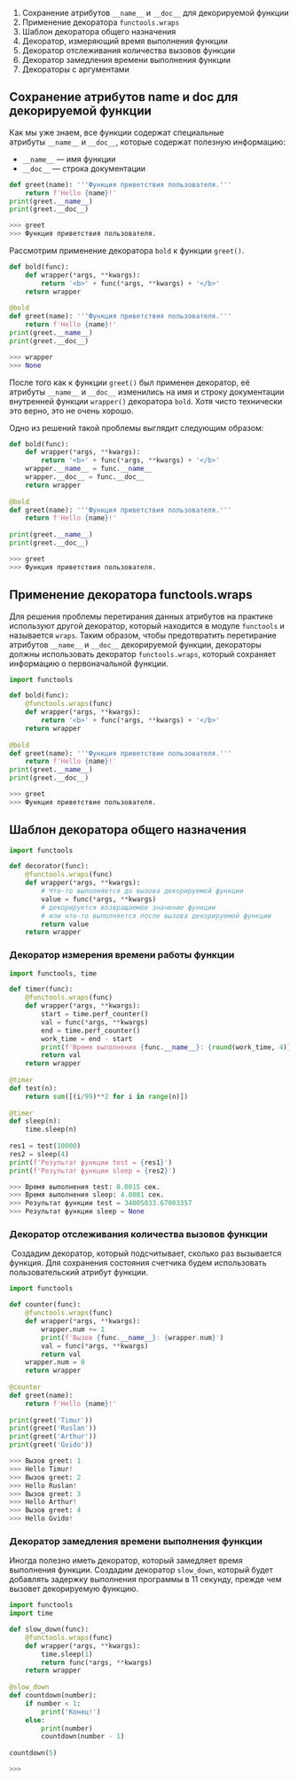 
1. Сохранение атрибутов `__name__` и `__doc__` для декорируемой функции
2. Применение декоратора `functools.wraps`
3. Шаблон декоратора общего назначения
4. Декоратор, измеряющий время выполнения функции
5. Декоратор отслеживания количества вызовов функции
6. Декоратор замедления времени выполнения функции
7. Декораторы с аргументами

## Сохранение атрибутов __name__ и __doc__ для декорируемой функции

Как мы уже знаем, все функции содержат специальные атрибуты `__name__` и `__doc__`, которые содержат полезную информацию:
- `__name__` — имя функции
- `__doc__` — строка документации

```python
def greet(name): '''Функция приветствия пользователя.''' 
	return f'Hello {name}!' 
print(greet.__name__) 
print(greet.__doc__)

>>> greet 
>>> Функция приветствия пользователя.
```
Рассмотрим применение декоратора `bold` к функции `greet()`.
```python
def bold(func): 
	def wrapper(*args, **kwargs): 
		return '<b>' + func(*args, **kwargs) + '</b>' 
	return wrapper 
	
@bold 
def greet(name): '''Функция приветствия пользователя.''' 
	return f'Hello {name}!' 
print(greet.__name__) 
print(greet.__doc__)

>>> wrapper 
>>> None
```
После того как к функции `greet()` был применен декоратор, её атрибуты `__name__` и `__doc__` изменились на имя и строку документации внутренней функции `wrapper()` декоратора `bold`. Хотя чисто технически это верно, это не очень хорошо.

Одно из решений такой проблемы выглядит следующим образом:
```python
def bold(func):
	def wrapper(*args, **kwargs): 
		return '<b>' + func(*args, **kwargs) + '</b>' 
	wrapper.__name__ = func.__name__ 
	wrapper.__doc__ = func.__doc__ 
	return wrapper 
	
@bold 
def greet(name): '''Функция приветствия пользователя.''' 
	return f'Hello {name}!' 
	
print(greet.__name__) 
print(greet.__doc__)

>>> greet 
>>> Функция приветствия пользователя.
```

## Применение декоратора functools.wraps

Для решения проблемы перетирания данных атрибутов на практике используют другой декоратор, который находится в модуле `functools` и называется `wraps`. Таким образом, чтобы предотвратить перетирание атрибутов `__name__` и `__doc__` декорируемой функции, декораторы должны использовать декоратор `functools.wraps`, который сохраняет информацию о первоначальной функции.

```python
import functools 

def bold(func): 
	@functools.wraps(func) 
	def wrapper(*args, **kwargs): 
		return '<b>' + func(*args, **kwargs) + '</b>' 
	return wrapper 
	
@bold 
def greet(name): '''Функция приветствие пользователя.''' 
	return f'Hello {name}!' 
print(greet.__name__) 
print(greet.__doc__)

>>> greet 
>>> Функция приветствие пользователя.
```
## Шаблон декоратора общего назначения

```python
import functools 

def decorator(func): 
	@functools.wraps(func) 
	def wrapper(*args, **kwargs): 
		# Что-то выполняется до вызова декорируемой функции 
		value = func(*args, **kwargs) 
		# декорируется возвращаемое значение функции 
		# или что-то выполняется после вызова декорируемой функции 
		return value 
	return wrapper
```
### Декоратор измерения времени работы функции

```python
import functools, time 

def timer(func): 
	@functools.wraps(func) 
	def wrapper(*args, **kwargs): 
		start = time.perf_counter() 
		val = func(*args, **kwargs) 
		end = time.perf_counter() 
		work_time = end - start 
		print(f'Время выполнения {func.__name__}: {round(work_time, 4)} сек.') 
		return val 
	return wrapper 
	
@timer 
def test(n): 
	return sum([(i/99)**2 for i in range(n)]) 
	
@timer 
def sleep(n): 
	time.sleep(n) 
	
res1 = test(10000) 
res2 = sleep(4) 
print(f'Результат функции test = {res1}') 
print(f'Результат функции sleep = {res2}')

>>> Время выполнения test: 0.0015 сек. 
>>> Время выполнения sleep: 4.0081 сек. 
>>> Результат функции test = 34005033.67003357 
>>> Результат функции sleep = None
```

### Декоратор отслеживания количества вызовов функции

 Создадим декоратор, который подсчитывает, сколько раз вызывается функция. Для сохранения состояния счетчика будем использовать пользовательский атрибут функции.
```python
import functools 

def counter(func): 
	@functools.wraps(func) 
	def wrapper(*args, **kwargs): 
		wrapper.num += 1 
		print(f'Вызов {func.__name__}: {wrapper.num}') 
		val = func(*args, **kwargs) 
		return val 
	wrapper.num = 0 
	return wrapper 
	
@counter 
def greet(name): 
	return f'Hello {name}!' 
	
print(greet('Timur')) 
print(greet('Ruslan')) 
print(greet('Arthur')) 
print(greet('Gvido'))

>>> Вызов greet: 1 
>>> Hello Timur! 
>>> Вызов greet: 2 
>>> Hello Ruslan! 
>>> Вызов greet: 3 
>>> Hello Arthur! 
>>> Вызов greet: 4 
>>> Hello Gvido!
```
### Декоратор замедления времени выполнения функции
Иногда полезно иметь декоратор, который замедляет время выполнения функции. Создадим декоратор `slow_down`, который будет добавлять задержку выполнения программы в 11 секунду, прежде чем вызовет декорируемую функцию.
```python
import functools 
import time 

def slow_down(func): 
	@functools.wraps(func) 
	def wrapper(*args, **kwargs): 
		time.sleep(1) 
		return func(*args, **kwargs) 
	return wrapper 
	
@slow_down 
def countdown(number): 
	if number < 1: 
		print('Конец!') 
	else: 
		print(number) 
		countdown(number - 1) 
	
countdown(5)

>>> 
```


